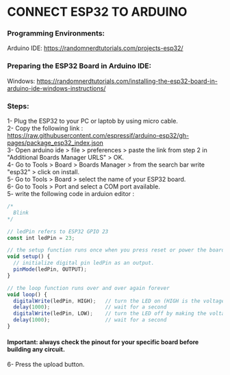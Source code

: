 # CONNECT ESP32 TO ARDUINO

### Programming Environments:
Arduino IDE: https://randomnerdtutorials.com/projects-esp32/

### Preparing the ESP32 Board in Arduino IDE:
Windows: https://randomnerdtutorials.com/installing-the-esp32-board-in-arduino-ide-windows-instructions/
### Steps: 
1- Plug the ESP32 to your PC or laptob by using micro cable.\
2- Copy the following link : https://raw.githubusercontent.com/espressif/arduino-esp32/gh-pages/package_esp32_index.json \
3- Open arduino ide > file > preferences > paste the link from step 2 in "Additional Boards Manager URLS" > OK.\
4- Go to Tools > Board > Boards Manager > from the search bar write "esp32" > click on install.\
5- Go to Tools > Board >  select the name of your ESP32 board.\
6- Go to Tools > Port and select a COM port available.\
5- write the following code in arduion editor :

```js
/*
  Blink
*/

// ledPin refers to ESP32 GPIO 23
const int ledPin = 23;

// the setup function runs once when you press reset or power the board
void setup() {
  // initialize digital pin ledPin as an output.
  pinMode(ledPin, OUTPUT);
}

// the loop function runs over and over again forever
void loop() {
  digitalWrite(ledPin, HIGH);   // turn the LED on (HIGH is the voltage level)
  delay(1000);                  // wait for a second
  digitalWrite(ledPin, LOW);    // turn the LED off by making the voltage LOW
  delay(1000);                  // wait for a second
}
```
#### Important: always check the pinout for your specific board before building any circuit.
6- Press the upload button.
